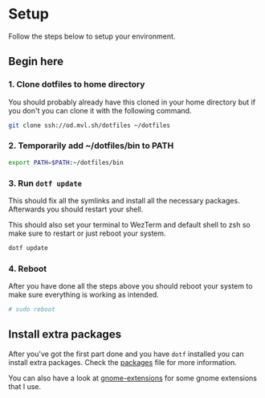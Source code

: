 # Setup

Follow the steps below to setup your environment.

## Begin here

### 1. Clone dotfiles to home directory

You should probably already have this cloned in your home directory but if you don't you can clone it with the following command.

```bash
git clone ssh://od.mvl.sh/dotfiles ~/dotfiles
```

### 2. Temporarily add ~/dotfiles/bin to PATH

```bash
export PATH=$PATH:~/dotfiles/bin
```

### 3. Run `dotf update`

This should fix all the symlinks and install all the necessary packages.
Afterwards you should restart your shell.

This should also set your terminal to WezTerm and default shell to zsh so make sure to restart or just reboot your system.

```bash
dotf update
```

### 4. Reboot

After you have done all the steps above you should reboot your system to make sure everything is working as intended.

```bash
# sudo reboot
```

## Install extra packages

After you've got the first part done and you have `dotf` installed you can install extra packages.
Check the [packages](packages.md) file for more information.

You can also have a look at [gnome-extensions](gnome-extensions.md) for some gnome extensions that I use.
